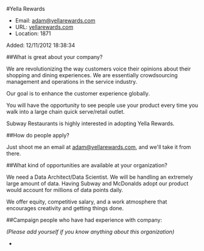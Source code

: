 
#Yella Rewards

* Email: [adam@yellarewards.com](mailto:adam@yellarewards.com)
* URL: [yellarewards.com](yellarewards.com)
* Location: 1871

Added: 12/11/2012 18:38:34

##What is great about your company?

We are revolutionizing the way customers voice their opinions about their shopping and dining experiences.  We are essentially crowdsourcing management and operations in the service industry.  



Our goal is to enhance the customer experience globally.  



You will have the opportunity to see people use your product every time you walk into a large chain quick serve/retail outlet.  



Subway Restaurants is highly interested in adopting Yella Rewards.  

##How do people apply?

Just shoot me an email at adam@yellarewards.com, and we'll take it from there.  

##What kind of opportunities are available at your organization?

We need a Data Architect/Data Scientist.  We will be handling an extremely large amount of data.  Having Subway and McDonalds adopt our product would account for millions of data points daily.   





We offer equity, competitive salary, and a work atmosphere that encourages creativity and getting things done.   

##Campaign people who have had experience with company:

*(Please add yourself if you know anything about this organization)*

* 


    